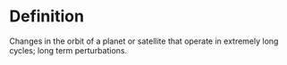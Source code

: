 # Definition

Changes in the orbit of a planet or satellite that operate in extremely
long cycles; long term perturbations.
